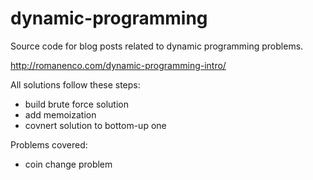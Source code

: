 dynamic-programming
===================

Source code for blog posts related to dynamic programming problems.

http://romanenco.com/dynamic-programming-intro/

All solutions follow these steps:

- build brute force solution
- add memoization
- covnert solution to bottom-up one

Problems covered:
- coin change problem


